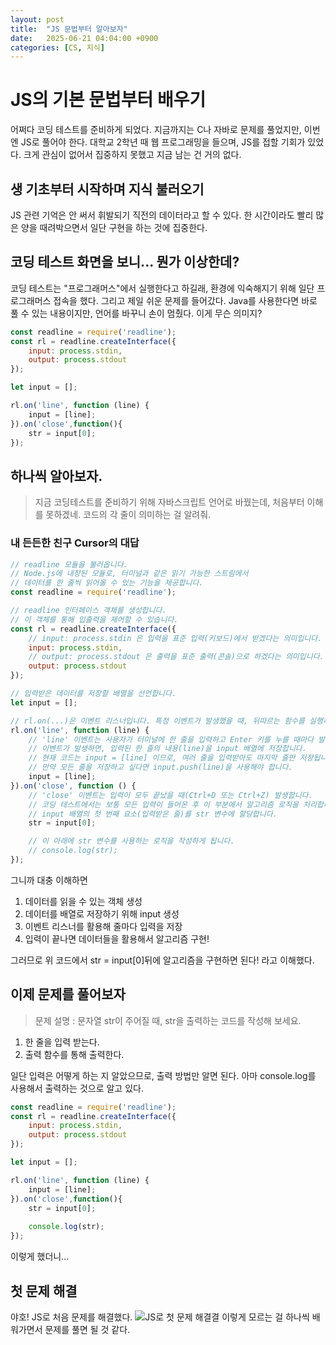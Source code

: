 ```yaml
---
layout: post
title:  "JS 문법부터 알아보자"
date:   2025-06-21 04:04:00 +0900
categories: [CS, 지식]
---
```


# JS의 기본 문법부터 배우기

어쩌다 코딩 테스트를 준비하게 되었다. 지금까지는 C나 자바로 문제를 풀었지만, 이번엔 JS로 풀어야 한다. 대학교 2학년 때 웹 프로그래밍을 들으며, JS를 접할 기회가 있었다. 크게 관심이 없어서 집중하지 못했고 지금 남는 건 거의 없다.

## 생 기초부터 시작하며 지식 불러오기
JS 관련 기억은 안 써서 휘발되기 직전의 데이터라고 할 수 있다. 한 시간이라도 빨리 많은 양을 때려박으면서 일단 구현을 하는 것에 집중한다.

## 코딩 테스트 화면을 보니... 뭔가 이상한데?
코딩 테스트는 "프로그래머스"에서 실행한다고 하길래, 환경에 익숙해지기 위해 일단 프로그래머스 접속을 했다. 그리고 제일 쉬운 문제를 들어갔다. Java를 사용한다면 바로 풀 수 있는 내용이지만, 언어를 바꾸니 손이 멈췄다. 이게 무슨 의미지?

```js
const readline = require('readline');
const rl = readline.createInterface({
    input: process.stdin,
    output: process.stdout
});

let input = [];

rl.on('line', function (line) {
    input = [line];
}).on('close',function(){
    str = input[0];
});
```

## 하나씩 알아보자.
>지금 코딩테스트를 준비하기 위해 자바스크립트 언어로 바꿨는데, 처음부터 이해를 못하겠네. 코드의 각 줄이 의미하는 걸 알려줘.

### 내 든든한 친구 Cursor의 대답
```js
// readline 모듈을 불러옵니다.
// Node.js에 내장된 모듈로, 터미널과 같은 읽기 가능한 스트림에서
// 데이터를 한 줄씩 읽어올 수 있는 기능을 제공합니다.
const readline = require('readline');

// readline 인터페이스 객체를 생성합니다.
// 이 객체를 통해 입출력을 제어할 수 있습니다.
const rl = readline.createInterface({
    // input: process.stdin 은 입력을 표준 입력(키보드)에서 받겠다는 의미입니다.
    input: process.stdin,
    // output: process.stdout 은 출력을 표준 출력(콘솔)으로 하겠다는 의미입니다.
    output: process.stdout
});

// 입력받은 데이터를 저장할 배열을 선언합니다.
let input = [];

// rl.on(...)은 이벤트 리스너입니다. 특정 이벤트가 발생했을 때, 뒤따르는 함수를 실행하죠.
rl.on('line', function (line) {
    // 'line' 이벤트는 사용자가 터미널에 한 줄을 입력하고 Enter 키를 누를 때마다 발생합니다.
    // 이벤트가 발생하면, 입력된 한 줄의 내용(line)을 input 배열에 저장합니다.
    // 현재 코드는 input = [line] 이므로, 여러 줄을 입력받아도 마지막 줄만 저장됩니다.
    // 만약 모든 줄을 저장하고 싶다면 input.push(line)을 사용해야 합니다.
    input = [line];
}).on('close', function () {
    // 'close' 이벤트는 입력이 모두 끝났을 때(Ctrl+D 또는 Ctrl+Z) 발생합니다.
    // 코딩 테스트에서는 보통 모든 입력이 들어온 후 이 부분에서 알고리즘 로직을 처리합니다.
    // input 배열의 첫 번째 요소(입력받은 줄)를 str 변수에 할당합니다.
    str = input[0];

    // 이 아래에 str 변수를 사용하는 로직을 작성하게 됩니다.
    // console.log(str);
});
```

그니까 대충 이해하면
1. 데이터를 읽을 수 있는 객체 생성
2. 데이터를 배열로 저장하기 위해 input 생성
3. 이벤트 리스너를 활용해 줄마다 입력을 저장
4. 입력이 끝나면 데이터들을 활용해서 알고리즘 구현!

그러므로 위 코드에서 str = input[0]뒤에 알고리즘을 구현하면 된다!
라고 이해했다.

## 이제 문제를 풀어보자
>문제 설명 : 문자열 str이 주어질 때, str을 출력하는 코드를 작성해 보세요.

1. 한 줄을 입력 받는다.
2. 출력 함수를 통해 출력한다.

일단 입력은 어떻게 하는 지 알았으므로, 출력 방법만 알면 된다.
아마 console.log를 사용해서 출력하는 것으로 알고 있다.

```js
const readline = require('readline');
const rl = readline.createInterface({
    input: process.stdin,
    output: process.stdout
});

let input = [];

rl.on('line', function (line) {
    input = [line];
}).on('close',function(){
    str = input[0];
    
    console.log(str);
});
```

이렇게 했더니...

## 첫 문제 해결
야호! JS로 처음 문제를 해결했다.
![JS로 첫 문제 해결결](/assets/img/image/JS문법부터알아보자1.png)
이렇게 모르는 걸 하나씩 배워가면서 문제를 풀면 될 것 같다.